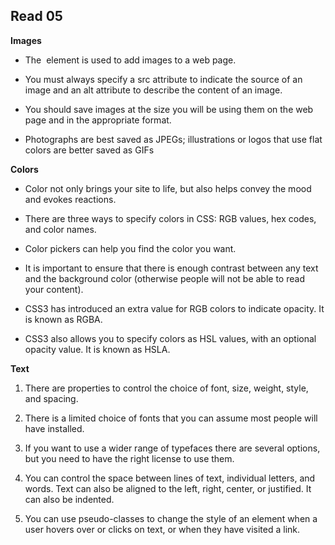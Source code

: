 ## Read 05

**Images**

- The <img> element is used to add images to a
web page.

- You must always specify a src attribute to indicate the
source of an image and an alt attribute to describe the
content of an image.

- You should save images at the size you will be using
them on the web page and in the appropriate format.

- Photographs are best saved as JPEGs; illustrations or
logos that use flat colors are better saved as GIFs

**Colors**

- Color not only brings your site to life, but also helps
convey the mood and evokes reactions.

- There are three ways to specify colors in CSS:
RGB values, hex codes, and color names.

- Color pickers can help you find the color you want.

- It is important to ensure that there is enough contrast
between any text and the background color (otherwise
people will not be able to read your content).

- CSS3 has introduced an extra value for RGB colors to
indicate opacity. It is known as RGBA.

- CSS3 also allows you to specify colors as HSL values,
with an optional opacity value. It is known as HSLA.

**Text**

1. There are properties to control the choice of font, size,
weight, style, and spacing.

2. There is a limited choice of fonts that you can assume
most people will have installed.
3. If you want to use a wider range of typefaces there are
several options, but you need to have the right license
to use them.

4. You can control the space between lines of text,
individual letters, and words. Text can also be aligned
to the left, right, center, or justified. It can also be
indented.

5. You can use pseudo-classes to change the style of an
element when a user hovers over or clicks on text, or
when they have visited a link.